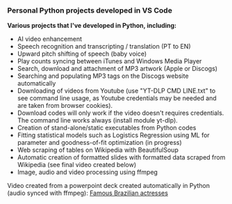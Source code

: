 ### Personal Python projects developed in VS Code

**Various projects that I've developed in Python, including:**
- AI video enhancement
- Speech recognition and transcripting / translation (PT to EN)
- Upward pitch shifting of speech (baby voice)
- Play counts syncing between iTunes and Windows Media Player
- Search, download and attachment of MP3 artwork (Apple or Discogs)
- Searching and populating MP3 tags on the Discogs website automatically
- Downloading of videos from Youtube (use "YT-DLP CMD LINE.txt" to see command line usage, as Youtube credentials may be needed and are taken from browser cookies). 
- Download codes will only work if the video doesn't requires credentials. The command line works always (install module yt-dlp).
- Creation of stand-alone/static executables from Python codes
- Fitting statistical models such as Logistics Regression using ML for parameter and goodness-of-fit optimization (in progress)
- Web scraping of tables on Wikipedia with BeautifulSoup
- Automatic creation of formatted slides with formatted data scraped from Wikipedia (see final video created below)
- Image, audio and video processing using ffmpeg

Video created from a powerpoint deck created automatically in Python (audio synced with ffmpeg):
[Famous Brazilian actresses](https://github.com/jrsousa2/VS_code/blob/main/Atrizes/Final_video/Atrizes.mp4)
